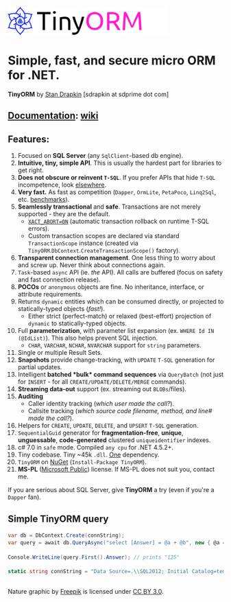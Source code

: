 ![TinyORM](TinyORM-Logo.png "TinyORM")
# Simple, fast, and secure micro ORM for .NET. #

**TinyORM** by [Stan Drapkin](https://github.com/sdrapkin "Stan Drapkin") [sdrapkin at sdprime dot com]

## [Documentation](https://github.com/sdrapkin/SecurityDriven.TinyORM/wiki): [wiki](https://github.com/sdrapkin/SecurityDriven.TinyORM/wiki) ##

## Features: ##
1.  Focused on **SQL Server** (any `SqlClient`-based db engine).
2.  **Intuitive, tiny, simple API**. This is usually the hardest part for libraries to get right.
3.  **Does not obscure or reinvent `T-SQL`**. If you prefer APIs that hide `T-SQL` incompetence, look [elsewhere](https://en.wikipedia.org/wiki/Entity_Framework).
4.  **Very fast.** As fast as competition (`Dapper`, `OrmLite`, `PetaPoco`, `Linq2Sql`, etc. [benchmarks](https://gist.github.com/anonymous/5e11edaeaec86753c475cbc13c30d6dd)). 
5.  **Seamlessly transactional** and **safe**. Transactions are not merely supported - they are the default.
	* [`XACT_ABORT=ON`](https://docs.microsoft.com/en-us/sql/t-sql/statements/set-xact-abort-transact-sql) (automatic transaction rollback on runtime T-SQL errors).
	* Custom transaction scopes are declared via standard `TransactionScope` instance (created via `TinyORM`.`DbContext`.`CreateTransactionScope()` factory).
6.  **Transparent connection management**. One less thing to worry about and screw up. Never think about connections again.
7.  `Task`-based `async` API (ie. *the* API). All calls are buffered (focus on safety and fast connection release).
8.  **POCOs** or `anonymous` objects are fine. No inheritance, interface, or attribute requirements.
9.  Returns `dynamic` entities which can be consumed directly, or projected to statically-typed objects (*fast!*).
	* Either strict (perfect-match) or relaxed (best-effort) projection of `dynamic` to statically-typed objects.
10. Full **parameterization**, with parameter list expansion (ex. `WHERE Id IN (@IdList)`). This also helps prevent SQL injection.
	* `CHAR`, `VARCHAR`, `NCHAR`, `NVARCHAR` support for `string` parameters. 
11. Single or multiple Result Sets.
12. **Snapshots** provide change-tracking, with `UPDATE` `T-SQL` generation for partial updates.
13. Intelligent **batched \*bulk\* command sequences** via `QueryBatch` (not just for `INSERT` - for all `CREATE/UPDATE/DELETE/MERGE` commands).
14. **Streaming data-out** support (ex. streaming out `BLOBs`/files).
15. **Auditing**
	* Caller identity tracking (*which user made the call?*).
	* Callsite tracking (*which source code filename, method, and line# made the call?*).
16. Helpers for `CREATE`, `UPDATE`, `DELETE`, and `UPSERT` `T-SQL` generation.
17. `SequentialGuid` generator for **fragmentation-free**, **unique**, **unguessable**, **code-generated** clustered `uniqueidentifier` indexes.
18. c# 7.0 in `safe` mode. Compiled `any cpu` for .NET 4.5.2+.
19. Tiny codebase. Tiny ~45k `.dll`. [One](https://www.nuget.org/packages/System.Threading.Tasks.Extensions/) dependency.
20. `TinyORM` on [NuGet](https://www.nuget.org/packages/tinyorm) (`Install-Package TinyORM`).
21. **MS-PL** ([Microsoft Public](LICENSE.md)) license. If MS-PL does not suit you, contact me.

If you are serious about SQL Server, give **TinyORM** a try (even if you're a `Dapper` fan).

## Simple TinyORM query ##
```csharp
var db = DbContext.Create(connString);
var query = await db.QueryAsync("select [Answer] = @a + @b", new { @a = 123, @b = 2 });

Console.WriteLine(query.First().Answer); // prints "125"

static string connString = "Data Source=.\\SQL2012; Initial Catalog=tempdb; Integrated Security=True;";
```

## ##
Nature graphic by [Freepik](http://www.flaticon.com/authors/freepik) is licensed under [CC BY 3.0](http://creativecommons.org/licenses/by/3.0/).
